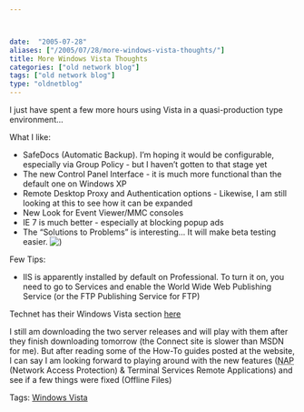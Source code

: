 ```yaml
---



date:  "2005-07-28"
aliases: ["/2005/07/28/more-windows-vista-thoughts/"]
title: More Windows Vista Thoughts
categories: ["old network blog"]
tags: ["old network blog"]
type: "oldnetblog"
---
```

I just have spent a few more hours using Vista in a quasi-production type environment&#8230;


What I like:


<ul>
<li>SafeDocs (Automatic Backup).  I&#8217;m hoping it would be configurable, especially via Group Policy - but I haven&#8217;t gotten to that stage yet</li>
<li>The new Control Panel Interface - it is much more functional than the default one on Windows XP</li>
<li>Remote Desktop Proxy and Authentication options - Likewise, I am still looking at this to see how it can be expanded</li>
<li>New Look for Event Viewer/MMC consoles</li>
<li>IE 7 is much better - especially at blocking popup ads</li>
<li>The &#8220;Solutions to Problems&#8221; is interesting&#8230;    It will make beta testing easier. <img src="assets/icon_smile.gif" alt=")" /> </li>
</ul>
Few Tips:


<ul>
<li>IIS is apparently installed by default on Professional.  To turn it on, you need to go to Services and enable the World Wide Web Publishing Service (or the FTP Publishing Service for FTP)</li>
</ul>
Technet has their Windows Vista section  <a href="http://www.microsoft.com/technet/windowsvista/default.mspx">here</a>


I still am downloading the two server releases and will play with them after they finish downloading tomorrow (the Connect site is slower than MSDN for me).  But after reading some of the How-To guides posted at the website, I can say I am looking forward to playing around with the new features (<acronym title="Network Access Protection">NAP</acronym> (Network Access Protection) &#38; Terminal Services Remote Applications) and see if a few things were fixed (Offline Files)


Tags: <a href="http://technorati.com/tag/Windows+Vista" title="See the Technorati tag page for 'Windows Vista'." rel="tag">Windows Vista</a>


